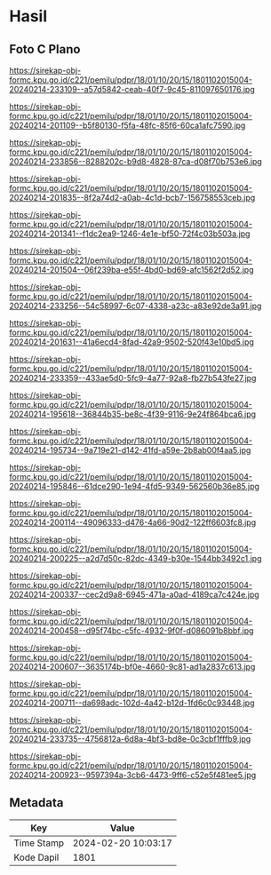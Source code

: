# Hasil

## Foto C Plano

https://sirekap-obj-formc.kpu.go.id/c221/pemilu/pdpr/18/01/10/20/15/1801102015004-20240214-233109--a57d5842-ceab-40f7-9c45-811097650176.jpg

https://sirekap-obj-formc.kpu.go.id/c221/pemilu/pdpr/18/01/10/20/15/1801102015004-20240214-201109--b5f80130-f5fa-48fc-85f6-60ca1afc7590.jpg

https://sirekap-obj-formc.kpu.go.id/c221/pemilu/pdpr/18/01/10/20/15/1801102015004-20240214-233856--8288202c-b9d8-4828-87ca-d08f70b753e6.jpg

https://sirekap-obj-formc.kpu.go.id/c221/pemilu/pdpr/18/01/10/20/15/1801102015004-20240214-201835--8f2a74d2-a0ab-4c1d-bcb7-156758553ceb.jpg

https://sirekap-obj-formc.kpu.go.id/c221/pemilu/pdpr/18/01/10/20/15/1801102015004-20240214-201341--f1dc2ea9-1246-4e1e-bf50-72f4c03b503a.jpg

https://sirekap-obj-formc.kpu.go.id/c221/pemilu/pdpr/18/01/10/20/15/1801102015004-20240214-201504--06f239ba-e55f-4bd0-bd69-afc1562f2d52.jpg

https://sirekap-obj-formc.kpu.go.id/c221/pemilu/pdpr/18/01/10/20/15/1801102015004-20240214-233256--54c58997-6c07-4338-a23c-a83e92de3a91.jpg

https://sirekap-obj-formc.kpu.go.id/c221/pemilu/pdpr/18/01/10/20/15/1801102015004-20240214-201631--41a6ecd4-8fad-42a9-9502-520f43e10bd5.jpg

https://sirekap-obj-formc.kpu.go.id/c221/pemilu/pdpr/18/01/10/20/15/1801102015004-20240214-233359--433ae5d0-5fc9-4a77-92a8-fb27b543fe27.jpg

https://sirekap-obj-formc.kpu.go.id/c221/pemilu/pdpr/18/01/10/20/15/1801102015004-20240214-195618--36844b35-be8c-4f39-9116-9e24f864bca6.jpg

https://sirekap-obj-formc.kpu.go.id/c221/pemilu/pdpr/18/01/10/20/15/1801102015004-20240214-195734--9a719e21-d142-41fd-a59e-2b8ab00f4aa5.jpg

https://sirekap-obj-formc.kpu.go.id/c221/pemilu/pdpr/18/01/10/20/15/1801102015004-20240214-195846--61dce290-1e94-4fd5-9349-562560b36e85.jpg

https://sirekap-obj-formc.kpu.go.id/c221/pemilu/pdpr/18/01/10/20/15/1801102015004-20240214-200114--49096333-d476-4a66-90d2-122ff6603fc8.jpg

https://sirekap-obj-formc.kpu.go.id/c221/pemilu/pdpr/18/01/10/20/15/1801102015004-20240214-200225--a2d7d50c-82dc-4349-b30e-1544bb3492c1.jpg

https://sirekap-obj-formc.kpu.go.id/c221/pemilu/pdpr/18/01/10/20/15/1801102015004-20240214-200337--cec2d9a8-6945-471a-a0ad-4189ca7c424e.jpg

https://sirekap-obj-formc.kpu.go.id/c221/pemilu/pdpr/18/01/10/20/15/1801102015004-20240214-200458--d95f74bc-c5fc-4932-9f0f-d086091b8bbf.jpg

https://sirekap-obj-formc.kpu.go.id/c221/pemilu/pdpr/18/01/10/20/15/1801102015004-20240214-200607--3635174b-bf0e-4660-9c81-ad1a2837c613.jpg

https://sirekap-obj-formc.kpu.go.id/c221/pemilu/pdpr/18/01/10/20/15/1801102015004-20240214-200711--da698adc-102d-4a42-b12d-1fd6c0c93448.jpg

https://sirekap-obj-formc.kpu.go.id/c221/pemilu/pdpr/18/01/10/20/15/1801102015004-20240214-233735--4756812a-6d8a-4bf3-bd8e-0c3cbf1fffb9.jpg

https://sirekap-obj-formc.kpu.go.id/c221/pemilu/pdpr/18/01/10/20/15/1801102015004-20240214-200923--9597394a-3cb6-4473-9ff6-c52e5f481ee5.jpg


## Metadata

| Key        | Value               |
| ---------- | ------------------- |
| Time Stamp | 2024-02-20 10:03:17 |
| Kode Dapil | 1801                |



